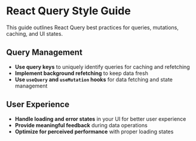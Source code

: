 # React Query Style Guide

This guide outlines React Query best practices for queries, mutations, caching, and UI states.

## Query Management

- **Use query keys** to uniquely identify queries for caching and refetching
- **Implement background refetching** to keep data fresh
- **Use `useQuery` and `useMutation` hooks** for data fetching and state management

## User Experience

- **Handle loading and error states** in your UI for better user experience
- **Provide meaningful feedback** during data operations
- **Optimize for perceived performance** with proper loading states
